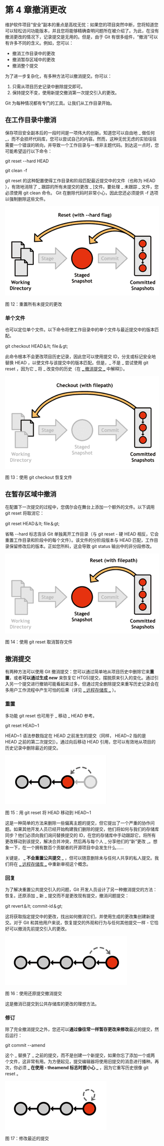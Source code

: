 # 第 4 章撤消更改

维护软件项目“安全”副本的重点是高枕无忧：如果您的项目突然中断，您将知道您可以轻松访问功能版本，并且您将能够精确查明问题所在被介绍了。为此，在没有撤消更改的情况下，记录提交是无用的。但是，由于 Git 有很多组件，“撤消”可以有许多不同的含义。例如，您可以：

*   撤消工作目录中的更改
*   撤消暂存区域中的更改
*   撤消整个提交

为了进一步复杂化，有多种方法可以撤消提交。你可以：

1.  只需从项目历史记录中删除提交即可。
2.  保持提交不变，使用新提交撤消第一次提交引入的更改。

Git 为每种情况都有专门的工具。让我们从工作目录开始。

## 在工作目录中撤消

保存项目安全副本后的一段时间是一项伟大的创新。知道您可以自由地 _ 做任何 _，而不会损坏代码库，您可以尝试自己的内容。然而，这种无忧无虑的实验往往需要一个错误的转向，并导致一个工作目录与一堆非主题代码。到达这一点时，您可能希望运行以下命令：

git reset --hard HEAD

git clean -f

git reset 的这种配置使得工作目录和阶段匹配最近提交中的文件（也称为 HEAD ），有效地消除了 _ 跟踪的所有未提交的更改 _ ]文件。要处理 _ 未跟踪 _ 文件，您必须使用 git clean 命令。 Git 在删除代码时非常小心，因此您还必须提供 -f 选项以强制删除这些文件。

![](img/image012.png)

图 12：重置所有未提交的更改

### 单个文件

也可以定位单个文件。以下命令将使工作目录中的单个文件与最近提交中的版本匹配。

git checkout HEAD＆lt; file＆gt;

此命令根本不会更改项目历史记录，因此您可以使用提交 ID，分支或标记安全地替换 HEAD ，以使文件与该提交中的版本匹配。但是，_ 不是 _ 尝试使用 git reset ，因为它 _ 将 _ 改变你的历史（在 [_ 撤消提交 _](../Text/Git_Succinctly.htm#heading_id_32) 中解释]）。

![](img/image013.png)

图 13：使用 git checkout 恢复文件

## 在暂存区域中撤消

在配置下一次提交的过程中，您偶尔会在舞台上添加一个额外的文件。以下调用 git reset 将取消它：

git reset HEAD＆lt; file＆gt;

省略 --hard 标志告诉 Git 单独离开工作目录（与 git reset - 硬 HEAD 相反，它会重置工作目录和阶段中的每个文件）。该文件的分阶段版本与 HEAD 匹配，工作目录保留修改后的版本。正如您所料，这会导致 git status 输出中的非分段修改。

![](img/image014.png)

图 14：使用 git reset 取消暂存文件

## 撤消提交

有两种方法可以使用 Git 撤消提交：您可以通过简单地从项目历史中删除它来**重置**，或者**可以通过生成 _new_** 来恢复它 HTG5]提交，摆脱原来引入的变化。通过引入另一个提交进行撤销可能看起来过多，但通过完全删除提交来重写历史记录会在多用户工作流程中产生可怕的后果（详见 [_ 远程存储库 _](../Text/git-12.html#heading_id_54) ）。

### 重置

多功能 git reset 也可用于 _ 移动 _ HEAD 参考。

git reset HEAD~1

HEAD~1 语法参数指定在 HEAD 之前发生的提交（同样， HEAD~2 指的是 HEAD 之前的第二次提交]）。通过向后移动 HEAD 引用，您可以有效地从项目的历史记录中删除最近的提交。

![](img/image015.png)

图 15：用 git reset 将 HEAD 移动到 HEAD~1

这是一种简单的方法来删除一些偏离主题的提交，但它提出了一个严重的协作问题。如果其他开发人员已经开始构建我们删除的提交，他们将如何与我们的存储库同步？他们必须向我们询问替换提交的 ID，在您的存储库中手动跟踪它，将所有更改移动到该提交，解决合并冲突，然后再与每个人 _ 分享他们的“新”更改 _。想象一下，在一个拥有数百个贡献者的开源项目中会发生什么......

关键是， **_ 不会重置公共提交 _** ，但可以随意删除未与任何人共享的私人提交。我们将在 [_ 远程存储库 _](../Text/git-12.html#heading_id_54) 中重新审视这个概念。

### 回复

为了解决重置公共提交引入的问题，Git 开发人员设计了另一种撤消提交的方法：恢复。还原添加 _ 新 _ 提交而不是更改现有提交，撤消问题提交：

git revert＆lt; commit-id＆gt;

这将获取指定提交中的更改，找出如何撤消它们，并使用生成的更改集创建新提交。对于 Git 和其他用户来说，恢复提交的外观和行为与任何其他提交一样 - 它恰好可以撤消先前提交引入的更改。

![](img/image016.png)

图 16：使用还原提交撤消提交

这是撤消已提交到公共存储库的更改的理想方法。

### 修订

除了完全撤消提交之外，您还可以**通过像往常一样暂存更改来修改**最近的提交，然后运行：

git commit --amend

这个 _ 替换了 _ 之前的提交，而不是创建一个新提交，如果你忘了添加一个或两个文件，这非常有用。为方便起见，提交编辑器将使用旧提交的消息进行播种。再次，你必须 **_ 在使用 - theamend 标志时要小心 _** ，因为它重写历史很像 git reset 。

![](img/image017.png)

图 17：修改最近的提交